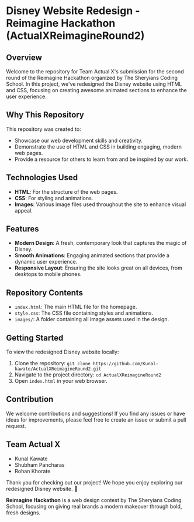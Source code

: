 # Disney Website Redesign - Reimagine Hackathon (ActualXReimagineRound2)

## Overview

Welcome to the repository for Team Actual X's submission for the second round of the Reimagine Hackathon organized by The Sheryians Coding School. In this project, we've redesigned the Disney website using HTML and CSS, focusing on creating awesome animated sections to enhance the user experience.

## Why This Repository

This repository was created to:
- Showcase our web development skills and creativity.
- Demonstrate the use of HTML and CSS in building engaging, modern web pages.
- Provide a resource for others to learn from and be inspired by our work.

## Technologies Used

- **HTML**: For the structure of the web pages.
- **CSS**: For styling and animations.
- **Images**: Various image files used throughout the site to enhance visual appeal.

## Features

- **Modern Design**: A fresh, contemporary look that captures the magic of Disney.
- **Smooth Animations**: Engaging animated sections that provide a dynamic user experience.
- **Responsive Layout**: Ensuring the site looks great on all devices, from desktops to mobile phones.

## Repository Contents

- `index.html`: The main HTML file for the homepage.
- `style.css`: The CSS file containing styles and animations.
- `images/`: A folder containing all image assets used in the design.

## Getting Started

To view the redesigned Disney website locally:
1. Clone the repository: `git clone https://github.com/Kunal-kawate/ActualXReimagineRound2.git`
2. Navigate to the project directory: `cd ActualXReimagineRound2`
3. Open `index.html` in your web browser.

## Contribution

We welcome contributions and suggestions! If you find any issues or have ideas for improvements, please feel free to create an issue or submit a pull request.

## Team Actual X

- Kunal Kawate
- Shubham Pancharas
- Rohan Khorate

Thank you for checking out our project! We hope you enjoy exploring our redesigned Disney website. 🌟

**Reimagine Hackathon** is a web design contest by The Sheryians Coding School, focusing on giving real brands a modern makeover through bold, fresh designs.
